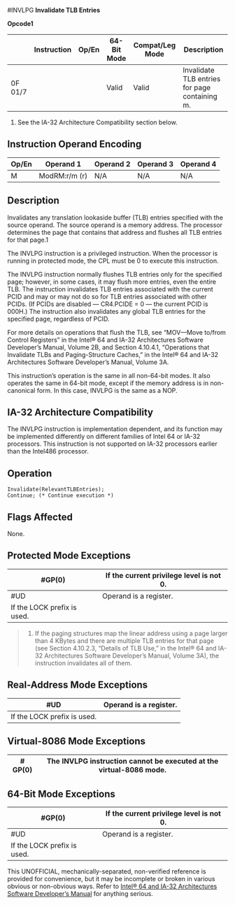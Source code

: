 #INVLPG
**Invalidate TLB Entries**

**Opcode1**

|         | Instruction | Op/En | 64-Bit Mode | Compat/Leg Mode | Description                                   |
| ------- | ----------- | ----- | ----------- | --------------- | --------------------------------------------- |
| 0F 01/7 |             |       | Valid       | Valid           | Invalidate TLB entries for page containing m. |

1. See the IA-32 Architecture Compatibility section below.

## Instruction Operand Encoding

| Op/En | Operand 1     | Operand 2 | Operand 3 | Operand 4 |
| ----- | ------------- | --------- | --------- | --------- |
| M     | ModRM:r/m (r) | N/A       | N/A       | N/A       |

## Description

Invalidates any translation lookaside buffer (TLB) entries specified with the source operand. The source operand is a memory address. The processor determines the page that contains that address and flushes all TLB entries for that page.1

The INVLPG instruction is a privileged instruction. When the processor is running in protected mode, the CPL must be 0 to execute this instruction.

The INVLPG instruction normally flushes TLB entries only for the specified page; however, in some cases, it may flush more entries, even the entire TLB. The instruction invalidates TLB entries associated with the current PCID and may or may not do so for TLB entries associated with other PCIDs. (If PCIDs are disabled — CR4.PCIDE = 0 — the current PCID is 000H.) The instruction also invalidates any global TLB entries for the specified page, regardless of PCID.

For more details on operations that flush the TLB, see “MOV—Move to/from Control Registers” in the Intel® 64 and IA-32 Architectures Software Developer’s Manual, Volume 2B, and Section 4.10.4.1, “Operations that Invalidate TLBs and Paging-Structure Caches,” in the Intel® 64 and IA-32 Architectures Software Developer’s Manual, Volume 3A.

This instruction’s operation is the same in all non-64-bit modes. It also operates the same in 64-bit mode, except if the memory address is in non-canonical form. In this case, INVLPG is the same as a NOP.

## IA-32 Architecture Compatibility

The INVLPG instruction is implementation dependent, and its function may be implemented differently on different families of Intel 64 or IA-32 processors. This instruction is not supported on IA-32 processors earlier than the Intel486 processor.

## Operation

```
Invalidate(RelevantTLBEntries);
Continue; (* Continue execution *)

```

## Flags Affected

None.

## Protected Mode Exceptions

| \#​​​​GP(0)                 | If the current privilege level is not 0. |
| --------------------------- | ---------------------------------------- |
| #​​​UD                      | Operand is a register.                   |
| If the LOCK prefix is used. |

> 1. If the paging structures map the linear address using a page larger than 4 KBytes and there are multiple TLB entries for that page (see Section 4.10.2.3, “Details of TLB Use,” in the Intel® 64 and IA-32 Architectures Software Developer’s Manual, Volume 3A), the instruction invalidates all of them.

## Real-Address Mode Exceptions

| #​​​UD                      | Operand is a register. |
| --------------------------- | ---------------------- |
| If the LOCK prefix is used. |

## Virtual-8086 Mode Exceptions

| \#​​​​GP(0) | The INVLPG instruction cannot be executed at the virtual-8086 mode. |
| ----------- | ------------------------------------------------------------------- |

## 64-Bit Mode Exceptions

| \#​​​​GP(0)                 | If the current privilege level is not 0. |
| --------------------------- | ---------------------------------------- |
| #​​​UD                      | Operand is a register.                   |
| If the LOCK prefix is used. |

This UNOFFICIAL, mechanically-separated, non-verified reference is provided for convenience, but it may be
incomplete or broken in various obvious or non-obvious
ways. Refer to [Intel® 64 and IA-32 Architectures Software Developer’s Manual](https://software.intel.com/en-us/download/intel-64-and-ia-32-architectures-sdm-combined-volumes-1-2a-2b-2c-2d-3a-3b-3c-3d-and-4) for anything serious.
